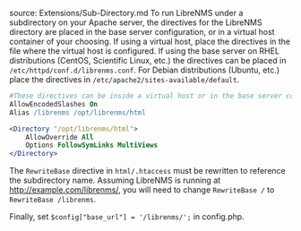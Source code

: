 source: Extensions/Sub-Directory.md
To run LibreNMS under a subdirectory on your Apache server, the directives for the LibreNMS directory are placed in the base server configuration, or in a virtual host
container of your choosing. If using a virtual host, place the directives in the file where the virtual host is configured. If using the base server on RHEL distributions
(CentOS, Scientific Linux, etc.) the directives can be placed in `/etc/httpd/conf.d/librenms.conf`. For Debian distributions (Ubuntu, etc.) place the directives in
`/etc/apache2/sites-available/default`.

```apache
#These directives can be inside a virtual host or in the base server configuration
AllowEncodedSlashes On
Alias /librenms /opt/librenms/html

<Directory "/opt/librenms/html">
    AllowOverride All
    Options FollowSymLinks MultiViews
</Directory>
```

The `RewriteBase` directive in `html/.htaccess` must be rewritten to reference the subdirectory name. Assuming LibreNMS is running at http://example.com/librenms/,
you will need to change `RewriteBase /` to `RewriteBase /librenms`.

Finally, set `$config["base_url"] = '/librenms/';` in config.php.
